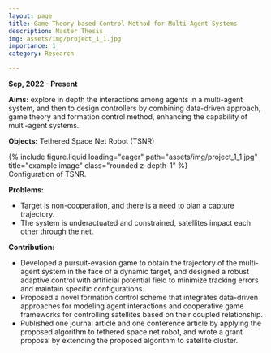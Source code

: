 ```yaml
---
layout: page
title: Game Theory based Control Method for Multi-Agent Systems
description: Master Thesis
img: assets/img/project_1_1.jpg
importance: 1
category: Research

---
```


__Sep, 2022 - Present__

__Aims:__ explore in depth the interactions among agents in a multi-agent system, and then to design controllers by combining data-driven approach, game theory and formation control method, enhancing the capability of multi-agent systems.

__Objects:__ Tethered Space Net Robot (TSNR)
<div class="row">
    <div class="col-sm mt-3 mt-md-0">
        {% include figure.liquid loading="eager" path="assets/img/project_1_1.jpg" title="example image" class="rounded z-depth-1" %}
    </div>
</div>
<div class="caption">
    Configuration of TSNR.
</div>

__Problems:__
* Target is non-cooperation, and there is  a need to plan a capture trajectory.
* The system is underactuated and constrained, satellites impact each other through the net.

__Contribution:__
* Developed a pursuit-evasion game to obtain the trajectory of the multi-agent system in the face of a dynamic target, and designed a robust adaptive control with artificial potential field to minimize tracking errors and maintain specific configurations.
* Proposed a novel formation control scheme that integrates data-driven approaches for modeling agent interactions and cooperative game frameworks for controlling satellites based on their coupled relationship.
* Published one journal article and one conference article by applying the proposed algorithm to tethered space net robot, and wrote a grant proposal by extending the proposed algorithm to satellite cluster.

